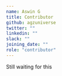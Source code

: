 ```yaml
---
name: Aswin G
title: Contributor
github: agzuniverse
twitter: ""
linkedin: ""
slack: ""
joining_date: ""
role: "contributor"
---
```


Still waiting for this
